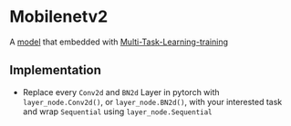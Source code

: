# Mobilenetv2

A [model](https://github.com/tonylins/pytorch-mobilenet-v2) that embedded with [Multi-Task-Learning-training](https://github.com/suikac/AutoMTL/blob/main/mtl_pytorch/mobilenetv2.py)

## Implementation 
* Replace every `Conv2d` and `BN2d` Layer in pytorch with `layer_node.Conv2d()`, or `layer_node.BN2d()`, with your interested task
and wrap `Sequential` using `layer_node.Sequential`